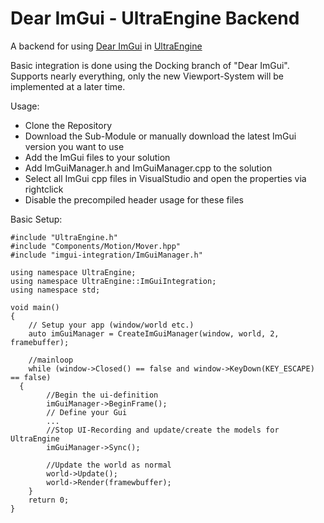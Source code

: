 # Dear ImGui - UltraEngine Backend

A backend for using [Dear ImGui](https://github.com/ocornut/imgui) in [UltraEngine
](https://www.ultraengine.com/)

Basic integration is done using the Docking branch of "Dear ImGui".
Supports nearly everything, only the new Viewport-System will be implemented at a later time.

Usage:

 - Clone the Repository
 - Download the Sub-Module or manually download the latest ImGui version you want to use
 - Add the ImGui files to your solution
 - Add ImGuiManager.h and ImGuiManager.cpp to the solution
 - Select all ImGui cpp files in VisualStudio and open the properties via rightclick
 - Disable the precompiled header usage for these files

Basic Setup:

    #include "UltraEngine.h"
    #include "Components/Motion/Mover.hpp"
    #include "imgui-integration/ImGuiManager.h"
    
    using namespace UltraEngine;
    using namespace UltraEngine::ImGuiIntegration;
    using namespace std;
 
	void main()
	{
		// Setup your app (window/world etc.)
		auto imGuiManager = CreateImGuiManager(window, world, 2, framebuffer);
		
		//mainloop
		while (window->Closed() == false and window->KeyDown(KEY_ESCAPE) == false)
	  {
	        //Begin the ui-definition
	        imGuiManager->BeginFrame();
	        // Define your Gui
	        ...
	        //Stop UI-Recording and update/create the models for UltraEngine
	        imGuiManager->Sync();
			
			//Update the world as normal
			world->Update();
			world->Render(framewbuffer);
		}
		return 0;
	}
